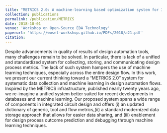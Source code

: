 ```yaml
---
title: "METRICS 2.0: A machine-learning based optimization system for IC design"
collection: publications
permalink: /publication/METRICS
date: 2018-10-01
venue: 'Workshop on Open-Source EDA Technology'
paperurl: 'https://woset-workshop.github.io/PDFs/2018/a21.pdf'
citation: 
---
```


Despite advancements in quality of results of design automation tools, many challenges remain to be solved. 
In particular, there is lack of a unified and standardized system for collecting, storing, and communicating design process metrics. 
The lack of such system hampers the use of machine learning techniques, especially across the entire design flow. 
In this work, we present our current thinking toward a “METRICS 2.0” system for systematic data collection and machine learning in design automation flows. 
Inspired by the METRICS infrastructure, published nearly twenty years ago, we re-imagine a unified system better suited for recent developments 
in databases and machine learning. Our proposed system spans a wide range of components in integrated circuit design and offers 
(i) an updated dictionary of generic, tool and flow metrics,(ii) a standard modernized data storage approach that allows for easier data sharing, 
and (iii) enablement for design process outcome prediction and debugging through machine learning techniques.